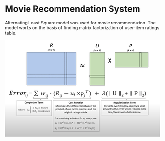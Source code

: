 # Movie Recommendation System
Alternating Least Square model was used for movie recommendation. The model works on the basis of finding matrix factorization of user-item ratings table.

![reco](https://github.com/NBK-code/MovieRecommendation/blob/main/matrixfactorization.png?raw=true)
